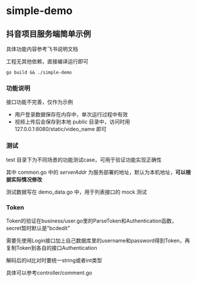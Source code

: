 # simple-demo

## 抖音项目服务端简单示例

具体功能内容参考飞书说明文档

工程无其他依赖，直接编译运行即可

```shell
go build && ./simple-demo
```

### 功能说明

接口功能不完善，仅作为示例

* 用户登录数据保存在内存中，单次运行过程中有效
* 视频上传后会保存到本地 public 目录中，访问时用 127.0.0.1:8080/static/video_name 即可

### 测试

test 目录下为不同场景的功能测试case，可用于验证功能实现正确性

其中 common.go 中的 _serverAddr_ 为服务部署的地址，默认为本机地址，**可以根据实际情况修改**

测试数据写在 demo_data.go 中，用于列表接口的 mock 测试

### Token

Token的验证在business/user.go里的ParseToken和Authentication函数，secret暂时默认是"bcdedit"

需要先使用Login接口加上自己数据库里的username和password得到Token，再复制Token到各自的接口Authentication

解码后的id比对时要统一string或者int类型

具体可以参考controller/comment.go